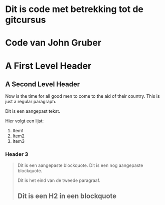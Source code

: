 # Dit is code met betrekking tot de gitcursus
# Code van John Gruber

A First Level Header
====================

A Second Level Header
---------------------

Now is the time for all good men to come to
the aid of their country. This is just a
regular paragraph.

Dit is een aangepast tekst.

Hier volgt een lijst:

1.  Item1
2.  Item2
3.  Item3



### Header 3

> Dit is een aangepaste blockquote.
>  Dit is een nog aangepaste blockquote.
> 
> Dit is het eind van de tweede paragraaf.
>
> ## Dit is een H2 in een blockquote
